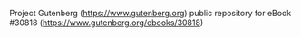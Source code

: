 Project Gutenberg (https://www.gutenberg.org) public repository for eBook #30818 (https://www.gutenberg.org/ebooks/30818)
